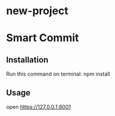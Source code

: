 # new-project

# Smart Commit



## Installation

Run this command on terminal:
npm install

## Usage
open https://127.0.0.1:8001
